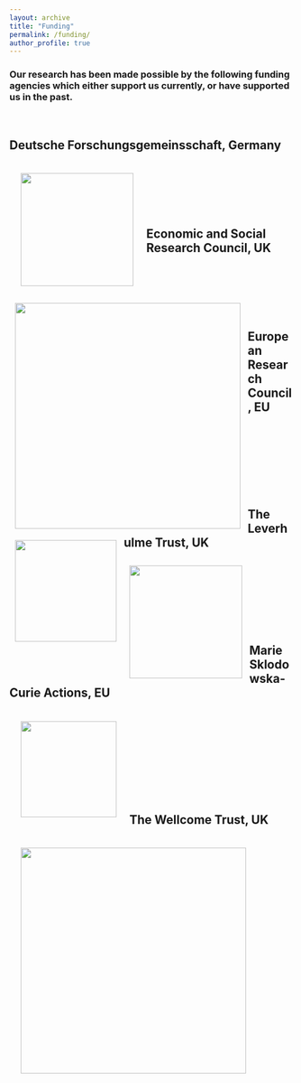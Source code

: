 ```yaml
---
layout: archive
title: "Funding"
permalink: /funding/
author_profile: true
---
```


### Our research has been made possible by the following funding agencies which either support us currently, or have supported us in the past. 
<br>

## Deutsche Forschungsgemeinsschaft, Germany
<img align="left" src="https://hanslmayr.github.io/images/DFG_EN_logo.jpg" width="200 px" style="padding: 20px">
<br>
<br>
<br>
<br>
<br>

## Economic and Social Research Council, UK
<img align="left" src="https://hanslmayr.github.io/images/ESRC_logo.png" width="400 px" style="padding: 10px">
<br>
<br>
<br>
<br>
<br>

## European Research Council, EU ##
<img align="left" src="https://hanslmayr.github.io/images/ERC_logo.png" width="180 px" style="padding: 10px">
<br>
<br>
<br>
<br>
<br>
<br>
<br>


## The Leverhulme Trust, UK ##
<img align="left" src="https://hanslmayr.github.io/images/Leverhulme-Trust_logo.jpg" width="200 px" style="padding: 10px">
<br>
<br>
<br>
<br>
<br>
<br>
<br>

## Marie Sklodowska-Curie Actions, EU  ##
<img align="left" src="https://hanslmayr.github.io/images/marie_curie_logo.jpg" width="170 px" style="padding: 20px">
<br>
<br>
<br>
<br>
<br>
<br>
<br>
<br>
<br>

## The Wellcome Trust, UK  ##
<img align="left" src="https://hanslmayr.github.io/images/WT_logo.jpg" width="400 px" style="padding: 20px">
<br>

